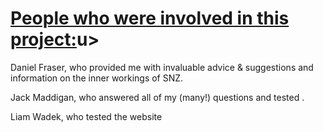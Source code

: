 <h1><u>People who were involved in this project:</u>u></h1>
<p>Daniel Fraser, who provided me with invaluable advice & suggestions and information on the inner workings of SNZ.</p>
<p>Jack Maddigan, who answered all of my (many!) questions and tested .</p>
<p>Liam Wadek, who tested the website</p>
